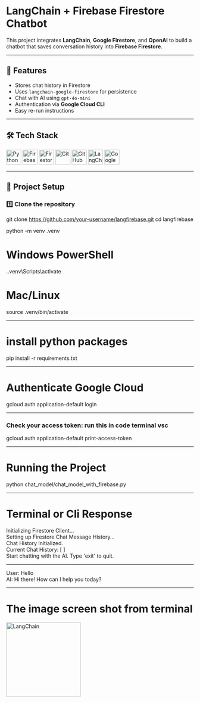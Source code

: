 # LangChain + Firebase Firestore Chatbot

This project integrates **LangChain**, **Google Firestore**, and **OpenAI** to build a chatbot that saves conversation history into **Firebase Firestore**.

---

## 🚀 Features

- Stores chat history in Firestore
- Uses `langchain-google-firestore` for persistence
- Chat with AI using `gpt-4o-mini`
- Authentication via **Google Cloud CLI**
- Easy re-run instructions

---

## 🛠 Tech Stack

<p align="left">
  <img src="https://www.python.org/static/community_logos/python-logo.png" height="40" alt="Python"/>
  <img src="https://firebase.google.com/static/downloads/brand-guidelines/PNG/logo-logomark.png" height="40" alt="Firebase"/>
  <img src="https://firebase.google.com/static/images/brand-guidelines/logo-vertical.png" height="40" alt="Firestore"/>
  <img src="https://avatars.githubusercontent.com/u/1342004?s=200&v=4" height="40" alt="Git"/>
  <img src="https://github.githubassets.com/images/modules/logos_page/GitHub-Mark.png" height="40" alt="GitHub"/>
  <img src="https://img.shields.io/badge/LangChain-000000?style=flat-square&logo=LangChain&logoColor=white" height="40" alt="LangChain"/>
  <img src="https://cloud.google.com/_static/cloud/images/social-icon-google-cloud-1200-630.png" height="40" alt="Google Cloud"/>
  
</p>

---

## 📂 Project Setup

### 1️⃣ Clone the repository

git clone https://github.com/your-username/langfirebase.git
cd langfirebase

python -m venv .venv

# Windows PowerShell

.\.venv\Scripts\activate

# Mac/Linux

source .venv/bin/activate

---

# install python packages

pip install -r requirements.txt

---

# Authenticate Google Cloud

gcloud auth application-default login

---

### Check your access token: run this in code terminal vsc

gcloud auth application-default print-access-token

---

# Running the Project

python chat_model/chat_model_with_firebase.py

---

# Terminal or Cli Response

Initializing Firestore Client...<br>
Setting up Firestore Chat Message History...<br>
Chat History Initialized.<br>
Current Chat History: [ ]<br>
Start chatting with the AI. Type 'exit' to quit.<br>

---

User: Hello <br>
AI: Hi there! How can I help you today?

---

# The image screen shot from terminal

<img src="img/screenshot.png" width="200" alt="LangChain"/>
